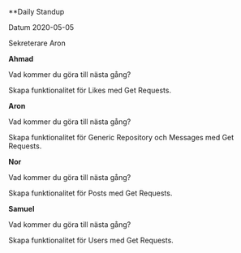 **Daily Standup

Datum 2020-05-05

Sekreterare Aron

**Ahmad**

Vad kommer du göra till nästa gång?

Skapa funktionalitet för Likes med Get Requests.

**Aron**

Vad kommer du göra till nästa gång?

Skapa funktionalitet för Generic Repository och Messages med Get Requests.

**Nor**

Vad kommer du göra till nästa gång?

Skapa funktionalitet för Posts med Get Requests.

**Samuel**

Vad kommer du göra till nästa gång?

Skapa funktionalitet för Users med Get Requests.